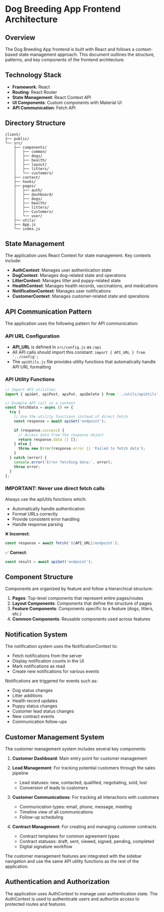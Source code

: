 # Dog Breeding App Frontend Architecture

## Overview

The Dog Breeding App frontend is built with React and follows a context-based state management approach. This document outlines the structure, patterns, and key components of the frontend architecture.

## Technology Stack

- **Framework**: React
- **Routing**: React Router
- **State Management**: React Context API
- **UI Components**: Custom components with Material UI
- **API Communication**: Fetch API

## Directory Structure

```
client/
├── public/
└── src/
    ├── components/
    │   ├── common/
    │   ├── dogs/
    │   ├── health/
    │   ├── layout/
    │   ├── litters/
    │   └── customers/
    ├── context/
    ├── hooks/
    ├── pages/
    │   ├── auth/
    │   ├── dashboard/
    │   ├── dogs/
    │   ├── health/
    │   ├── litters/
    │   ├── Customers/
    │   └── user/
    ├── utils/
    ├── App.js
    └── index.js
```

## State Management

The application uses React Context for state management. Key contexts include:

- **AuthContext**: Manages user authentication state
- **DogContext**: Manages dog-related state and operations
- **LitterContext**: Manages litter and puppy-related state
- **HealthContext**: Manages health records, vaccinations, and medications
- **NotificationContext**: Manages user notifications
- **CustomerContext**: Manages customer-related state and operations

## API Communication Pattern

The application uses the following pattern for API communication:

### API URL Configuration

- **API_URL** is defined in `src/config.js` as `/api`
- All API calls should import this constant: `import { API_URL } from '../config';`
- The `apiUtils.js` file provides utility functions that automatically handle API URL formatting

### API Utility Functions

```javascript
// Import API utilities
import { apiGet, apiPost, apiPut, apiDelete } from '../utils/apiUtils';

// Example API call in a context
const fetchData = async () => {
  try {
    // Use the utility functions instead of direct fetch
    const response = await apiGet('endpoint');
    
    if (response.success) {
      // Access data from the response object
      return response.data || [];
    } else {
      throw new Error(response.error || 'Failed to fetch data');
    }
  } catch (error) {
    console.error('Error fetching data:', error);
    throw error;
  }
};
```

### IMPORTANT: Never use direct fetch calls

Always use the apiUtils functions which:
- Automatically handle authentication
- Format URLs correctly
- Provide consistent error handling
- Handle response parsing

❌ **Incorrect**:
```javascript
const response = await fetch(`${API_URL}/endpoint`);
```

✅ **Correct**:
```javascript
const result = await apiGet('endpoint');
```

## Component Structure

Components are organized by feature and follow a hierarchical structure:

1. **Pages**: Top-level components that represent entire pages/routes
2. **Layout Components**: Components that define the structure of pages
3. **Feature Components**: Components specific to a feature (dogs, litters, etc.)
4. **Common Components**: Reusable components used across features

## Notification System

The notification system uses the NotificationContext to:
- Fetch notifications from the server
- Display notification counts in the UI
- Mark notifications as read
- Create new notifications for various events

Notifications are triggered for events such as:
- Dog status changes
- Litter additions
- Health record updates
- Puppy status changes
- Customer lead status changes
- New contract events
- Communication follow-ups

## Customer Management System

The customer management system includes several key components:

1. **Customer Dashboard**: Main entry point for customer management
2. **Lead Management**: For tracking potential customers through the sales pipeline
   - Lead statuses: new, contacted, qualified, negotiating, sold, lost
   - Conversion of leads to customers
   
3. **Customer Communications**: For tracking all interactions with customers
   - Communication types: email, phone, message, meeting
   - Timeline view of all communications
   - Follow-up scheduling
   
4. **Contract Management**: For creating and managing customer contracts
   - Contract templates for common agreement types
   - Contract statuses: draft, sent, viewed, signed, pending, completed
   - Digital signature workflow
   
The customer management features are integrated with the sidebar navigation and use the same API utility functions as the rest of the application.

## Authentication and Authorization

The application uses AuthContext to manage user authentication state. The AuthContext is used to authenticate users and authorize access to protected routes and features.
